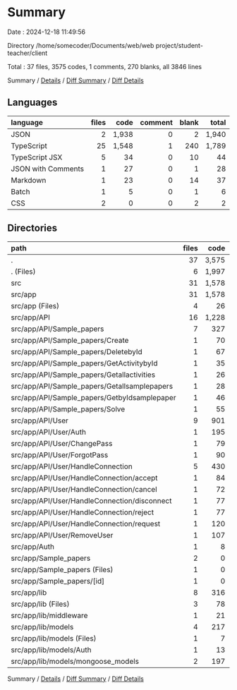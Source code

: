 # Summary

Date : 2024-12-18 11:49:56

Directory /home/somecoder/Documents/web/web project/student-teacher/client

Total : 37 files,  3575 codes, 1 comments, 270 blanks, all 3846 lines

Summary / [Details](details.md) / [Diff Summary](diff.md) / [Diff Details](diff-details.md)

## Languages
| language | files | code | comment | blank | total |
| :--- | ---: | ---: | ---: | ---: | ---: |
| JSON | 2 | 1,938 | 0 | 2 | 1,940 |
| TypeScript | 25 | 1,548 | 1 | 240 | 1,789 |
| TypeScript JSX | 5 | 34 | 0 | 10 | 44 |
| JSON with Comments | 1 | 27 | 0 | 1 | 28 |
| Markdown | 1 | 23 | 0 | 14 | 37 |
| Batch | 1 | 5 | 0 | 1 | 6 |
| CSS | 2 | 0 | 0 | 2 | 2 |

## Directories
| path | files | code | comment | blank | total |
| :--- | ---: | ---: | ---: | ---: | ---: |
| . | 37 | 3,575 | 1 | 270 | 3,846 |
| . (Files) | 6 | 1,997 | 1 | 21 | 2,019 |
| src | 31 | 1,578 | 0 | 249 | 1,827 |
| src/app | 31 | 1,578 | 0 | 249 | 1,827 |
| src/app (Files) | 4 | 26 | 0 | 6 | 32 |
| src/app/API | 16 | 1,228 | 0 | 203 | 1,431 |
| src/app/API/Sample_papers | 7 | 327 | 0 | 65 | 392 |
| src/app/API/Sample_papers/Create | 1 | 70 | 0 | 16 | 86 |
| src/app/API/Sample_papers/DeletebyId | 1 | 67 | 0 | 9 | 76 |
| src/app/API/Sample_papers/GetActivitybyId | 1 | 35 | 0 | 6 | 41 |
| src/app/API/Sample_papers/Getallactivities | 1 | 26 | 0 | 7 | 33 |
| src/app/API/Sample_papers/Getallsamplepapers | 1 | 28 | 0 | 6 | 34 |
| src/app/API/Sample_papers/GetbyIdsamplepaper | 1 | 46 | 0 | 10 | 56 |
| src/app/API/Sample_papers/Solve | 1 | 55 | 0 | 11 | 66 |
| src/app/API/User | 9 | 901 | 0 | 138 | 1,039 |
| src/app/API/User/Auth | 1 | 195 | 0 | 19 | 214 |
| src/app/API/User/ChangePass | 1 | 79 | 0 | 16 | 95 |
| src/app/API/User/ForgotPass | 1 | 90 | 0 | 15 | 105 |
| src/app/API/User/HandleConnection | 5 | 430 | 0 | 66 | 496 |
| src/app/API/User/HandleConnection/accept | 1 | 84 | 0 | 17 | 101 |
| src/app/API/User/HandleConnection/cancel | 1 | 72 | 0 | 12 | 84 |
| src/app/API/User/HandleConnection/disconnect | 1 | 77 | 0 | 12 | 89 |
| src/app/API/User/HandleConnection/reject | 1 | 77 | 0 | 12 | 89 |
| src/app/API/User/HandleConnection/request | 1 | 120 | 0 | 13 | 133 |
| src/app/API/User/RemoveUser | 1 | 107 | 0 | 22 | 129 |
| src/app/Auth | 1 | 8 | 0 | 4 | 12 |
| src/app/Sample_papers | 2 | 0 | 0 | 2 | 2 |
| src/app/Sample_papers (Files) | 1 | 0 | 0 | 1 | 1 |
| src/app/Sample_papers/[id] | 1 | 0 | 0 | 1 | 1 |
| src/app/lib | 8 | 316 | 0 | 34 | 350 |
| src/app/lib (Files) | 3 | 78 | 0 | 13 | 91 |
| src/app/lib/middleware | 1 | 21 | 0 | 3 | 24 |
| src/app/lib/models | 4 | 217 | 0 | 18 | 235 |
| src/app/lib/models (Files) | 1 | 7 | 0 | 2 | 9 |
| src/app/lib/models/Auth | 1 | 13 | 0 | 1 | 14 |
| src/app/lib/models/mongoose_models | 2 | 197 | 0 | 15 | 212 |

Summary / [Details](details.md) / [Diff Summary](diff.md) / [Diff Details](diff-details.md)